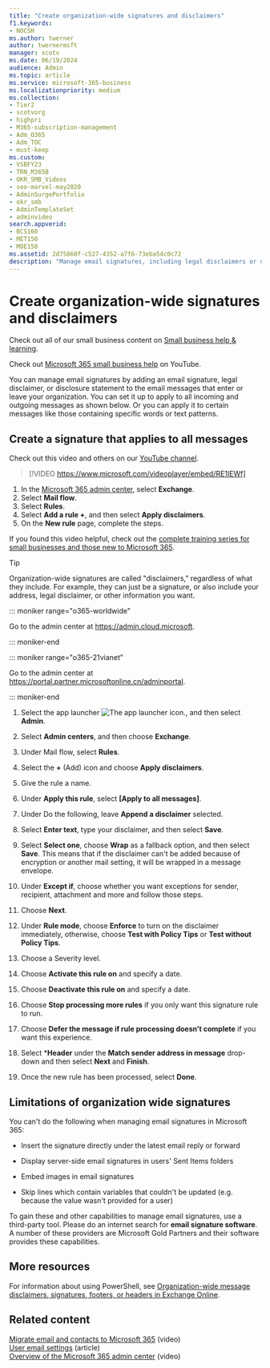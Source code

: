 ```yaml
---
title: "Create organization-wide signatures and disclaimers"
f1.keywords:
- NOCSH
ms.author: twerner
author: twernermsft
manager: scotv
ms.date: 06/19/2024
audience: Admin
ms.topic: article
ms.service: microsoft-365-business
ms.localizationpriority: medium
ms.collection: 
- Tier2
- scotvorg
- highpri
- M365-subscription-management 
- Adm_O365
- Adm_TOC
- must-keep
ms.custom:
- VSBFY23
- TRN_M365B
- OKR_SMB_Videos
- seo-marvel-may2020
- AdminSurgePortfolio
- okr_smb
- AdminTemplateSet
- adminvideo
search.appverid:
- BCS160
- MET150
- MOE150
ms.assetid: 2d75860f-c527-4352-a7f6-73eba54c0c72
description: "Manage email signatures, including legal disclaimers or disclosure statements for all email messages that enter or leave your organization."
---
```


# Create organization-wide signatures and disclaimers

Check out all of our small business content on [Small business help & learning](https://go.microsoft.com/fwlink/?linkid=2224585).

Check out [Microsoft 365 small business help](https://go.microsoft.com/fwlink/?linkid=2197659) on YouTube.

 You can manage email signatures by adding an email signature, legal disclaimer, or disclosure statement to the email messages that enter or leave your organization. You can set it up to apply to all incoming and outgoing messages as shown below. Or you can apply it to certain messages like those containing specific words or text patterns.

## Create a signature that applies to all messages

Check out this video and others on our [YouTube channel](https://go.microsoft.com/fwlink/?linkid=2198031).

> [!VIDEO https://www.microsoft.com/videoplayer/embed/RE1IEWf]

1. In the <a href="https://go.microsoft.com/fwlink/p/?linkid=2024339" target="_blank">Microsoft 365 admin center</a>, select **Exchange**.
1. Select **Mail flow**.
1. Select **Rules**.
1. Select **Add a rule +**, and then select **Apply disclaimers**.
1. On the **New rule** page, complete the steps.

If you found this video helpful, check out the [complete training series for small businesses and those new to Microsoft 365](../../business-video/index.yml).

> [!TIP]
> Organization-wide signatures are called "disclaimers," regardless of what they include. For example, they can just be a signature, or also include your address, legal disclaimer, or other information you want.

::: moniker range="o365-worldwide"

Go to the admin center at <a href="https://go.microsoft.com/fwlink/p/?linkid=2024339" target="_blank">https://admin.cloud.microsoft</a>.

::: moniker-end

::: moniker range="o365-21vianet"

Go to the admin center at <a href="https://go.microsoft.com/fwlink/p/?linkid=850627" target="_blank">https://portal.partner.microsoftonline.cn/adminportal</a>.

::: moniker-end

1. Select the app launcher ![The app launcher icon.](../../media/7502f4ec-3c9a-435d-a7b4-b9cda85189a7.png), and then select **Admin**.

1. Select **Admin centers**, and then choose **Exchange**.

1. Under Mail flow, select **Rules**.

1. Select the **+** (Add) icon and choose **Apply disclaimers**.

1. Give the rule a name.

1. Under **Apply this rule**, select **[Apply to all messages]**.
  
1. Under Do the following, leave **Append a disclaimer** selected.

1. Select **Enter text**, type your disclaimer, and then select **Save**.

1. Select **Select one**, choose **Wrap** as a fallback option, and then select **Save**. This means that if the disclaimer can't be added because of encryption or another mail setting, it will be wrapped in a message envelope.

1. Under **Except if**, choose whether you want exceptions for sender, recipient, attachment and more and follow those steps.

1. Choose **Next**.

1. Under **Rule mode**, choose **Enforce** to turn on the disclaimer immediately, otherwise, choose **Test with Policy Tips** or **Test without Policy Tips**.

1. Choose a Severity level.

1. Choose **Activate this rule on** and specify a date.

1. Choose **Deactivate this rule on** and specify a date.

1. Choose **Stop processing more rules** if you only want this signature rule to run.

1. Choose **Defer the message if rule processing doesn’t complete** if you want this experience.

1. Select ***Header** under the **Match sender address in message** drop-down and then select **Next** and **Finish**.

1. Once the new rule has been processed, select **Done**.

## Limitations of organization wide signatures

You can't do the following when managing email signatures in Microsoft 365:
  
- Insert the signature directly under the latest email reply or forward

- Display server-side email signatures in users' Sent Items folders

- Embed images in email signatures

- Skip lines which contain variables that couldn't be updated (e.g. because the value wasn't provided for a user)

To gain these and other capabilities to manage email signatures, use a third-party tool. Please do an internet search for **email signature software**. A number of these providers are Microsoft Gold Partners and their software provides these capabilities.
  
## More resources

For information about using PowerShell, see [Organization-wide message disclaimers, signatures, footers, or headers in Exchange Online](/exchange/security-and-compliance/mail-flow-rules/disclaimers-signatures-footers-or-headers).

## Related content

[Migrate email and contacts to Microsoft 365](migrate-email-and-contacts-admin.md) (video)\
[User email settings](../email/office-365-user-email-settings.md) (article)\
[Overview of the Microsoft 365 admin center](../admin-overview/admin-center-overview.md) (video)
